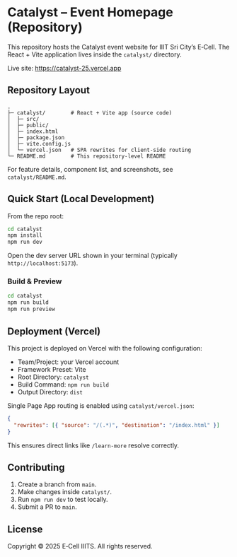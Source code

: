 # Catalyst – Event Homepage (Repository)

This repository hosts the Catalyst event website for IIIT Sri City’s E‑Cell. The React + Vite application lives inside the `catalyst/` directory.

Live site: https://catalyst-25.vercel.app

## Repository Layout

```
.
├─ catalyst/        # React + Vite app (source code)
│  ├─ src/
│  ├─ public/
│  ├─ index.html
│  ├─ package.json
│  ├─ vite.config.js
│  └─ vercel.json   # SPA rewrites for client-side routing
└─ README.md        # This repository-level README
```

For feature details, component list, and screenshots, see `catalyst/README.md`.

## Quick Start (Local Development)

From the repo root:

```bash
cd catalyst
npm install
npm run dev
```

Open the dev server URL shown in your terminal (typically `http://localhost:5173`).

### Build & Preview

```bash
cd catalyst
npm run build
npm run preview
```

## Deployment (Vercel)

This project is deployed on Vercel with the following configuration:

- Team/Project: your Vercel account
- Framework Preset: Vite
- Root Directory: `catalyst`
- Build Command: `npm run build`
- Output Directory: `dist`

Single Page App routing is enabled using `catalyst/vercel.json`:

```json
{
  "rewrites": [{ "source": "/(.*)", "destination": "/index.html" }]
}
```

This ensures direct links like `/learn-more` resolve correctly.

## Contributing

1. Create a branch from `main`.
2. Make changes inside `catalyst/`.
3. Run `npm run dev` to test locally.
4. Submit a PR to `main`.

## License

Copyright © 2025 E‑Cell IIITS. All rights reserved.

